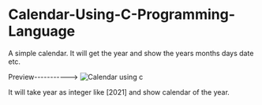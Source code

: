 # Calendar-Using-C-Programming-Language
A simple calendar. It will get the year and show the years months days date etc.

Preview----------->
![Calendar using c](https://github.com/aburaihanc/Calendar-Using-C-Programming-Language/blob/main/Screenshot%202021-02-04%20164556.png?raw=true)

It will take year as integer like [2021] and show calendar of the year.
